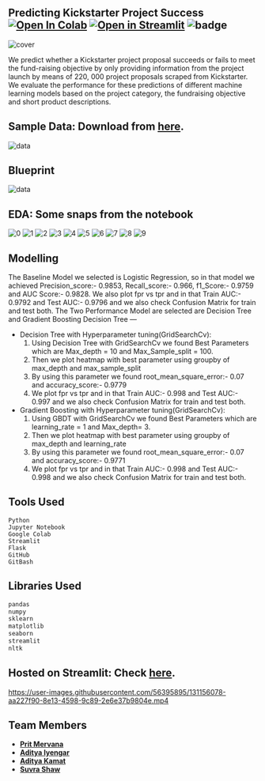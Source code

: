 ## Predicting Kickstarter Project Success [![Open In Colab](https://colab.research.google.com/assets/colab-badge.svg)](https://colab.research.google.com/drive/1iUEsroGaEK6EC-K8kpGMGgWRzJBOkicH) [![Open in Streamlit](https://static.streamlit.io/badges/streamlit_badge_black_white.svg)](https://share.streamlit.io/suvrashaw/predicting-kickstarter-project-success/prime/app.py) ![badge](https://img.shields.io/github/repo-size/suvrashaw/Predicting-Kickstarter-Project-Success?style=plastic)

![cover](images/cover.jpg)

We predict whether a Kickstarter project proposal succeeds or fails to meet the fund-raising objective by only providing information from the project launch by means of 220, 000 project proposals scraped from Kickstarter. We evaluate the performance for these predictions of different machine learning models based on the project category, the fundraising objective and short product descriptions.

## Sample Data: Download from [**here**](https://webrobots.io/kickstarter-datasets/).

![data](images/data.png)

## Blueprint

![data](images/blueprint.png)

## EDA: Some snaps from the notebook

![0](images/0.png)
![1](images/1.png)
![2](images/2.png)
![3](images/3.png)
![4](images/4.png)
![5](images/5.png)
![6](images/6.png)
![7](images/7.png)
![8](images/8.png)
![9](images/9.png)

## Modelling

The Baseline Model we selected is Logistic Regression, so in that model we achieved Precision_score:- 0.9853, Recall_score:- 0.966, f1_Score:- 0.9759 and AUC Score:- 0.9828. We also plot fpr vs tpr and in that Train AUC:- 0.9792 and Test AUC:- 0.9796 and we also check Confusion Matrix for train and test both. The Two Performance Model are selected are Decision Tree and Gradient Boosting Decision Tree —

- Decision Tree with Hyperparameter tuning(GridSearchCv):
    1. Using Decision Tree with GridSearchCv we found Best Parameters which are Max_depth = 10 and Max_Sample_split = 100.
    2. Then we plot heatmap with best parameter using groupby of max_depth and max_sample_split
    3. By using this parameter we found root_mean_square_error:- 0.07 and accuracy_score:- 0.9779
    4. We plot fpr vs tpr and in that Train AUC:- 0.998 and Test AUC:- 0.997 and we also check Confusion Matrix for train and test both.
- Gradient Boosting with Hyperparameter tuning(GridSearchCv):
    1. Using GBDT with GridSearchCv we found Best Parameters which are learning_rate = 1 and Max_depth= 3.
    2. Then we plot heatmap with best parameter using groupby of max_depth and learning_rate
    3. By using this parameter we found root_mean_square_error:- 0.07 and accuracy_score:- 0.9771
    4. We plot fpr vs tpr and in that Train AUC:- 0.998 and Test AUC:- 0.998 and we also check Confusion Matrix for train and test both.

## Tools Used

```
Python
Jupyter Notebook
Google Colab
Streamlit
Flask
GitHub
GitBash
```

## Libraries Used

```python
pandas
numpy
sklearn
matplotlib
seaborn
streamlit
nltk
```

## Hosted on Streamlit: Check **[here](https://share.streamlit.io/suvrashaw/predicting-kickstarter-project-success/prime/app.py)**.

https://user-images.githubusercontent.com/56395895/131156078-aa227f90-8e13-4598-9c89-2e6e37b9804e.mp4

## Team Members
- [**Prit Mervana**](https://github.com/Prit005)
- [**Aditya Iyengar**](https://github.com/Designer7876)
- [**Aditya Kamat**](https://github.com/Webdesigner2710)
- [**Suvra Shaw**](https://github.com/suvrashaw)
